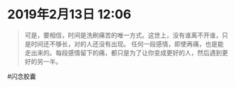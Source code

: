 <!--
 * @Author: 柯军
 * @Date: 2019-08-14 12:55:15
 * @Description: 
 -->
# 2019年2月13日 12:06
> 可是，要相信，时间是洗刷痛苦的唯一方式。这世上，没有谁离不开谁，只是时间还不够长，对的人还没有出现。
任何一段感情，即使再痛，也是能走出来的。每段感情留下的痛，都只是为了让你变成更好的人，然后遇到更好的另一半。

#闪念胶囊

